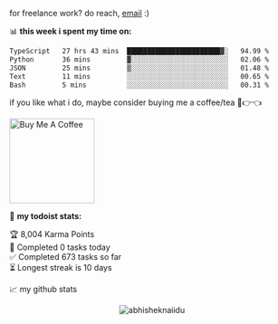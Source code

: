 for freelance work? do reach, [email](mailto:abhishknads.work@gmail.com) :)

📊 **this week i spent my time on:**
<!--START_SECTION:waka-->

```txt
TypeScript   27 hrs 43 mins  ███████████████████████▓░   94.99 %
Python       36 mins         ▓░░░░░░░░░░░░░░░░░░░░░░░░   02.06 %
JSON         25 mins         ▒░░░░░░░░░░░░░░░░░░░░░░░░   01.48 %
Text         11 mins         ░░░░░░░░░░░░░░░░░░░░░░░░░   00.65 %
Bash         5 mins          ░░░░░░░░░░░░░░░░░░░░░░░░░   00.31 %
```

<!--END_SECTION:waka-->

if you like what i do, maybe consider buying me a coffee/tea 🥺👉👈

<a href="https://www.buymeacoffee.com/abhisheknaiidu" target="_blank"><img src="https://cdn.buymeacoffee.com/buttons/v2/default-red.png" alt="Buy Me A Coffee" width="150" ></a>

🚧 **my todoist stats:**
<!-- TODO-IST:START -->
🏆  8,004 Karma Points           
🌸  Completed 0 tasks today           
✅  Completed 673 tasks so far           
⏳  Longest streak is 10 days
<!-- TODO-IST:END -->


📈 my github stats

<p align="center"> <img src="https://github-readme-stats.vercel.app/api?username=abhisheknaiidu&show_icons=true&theme=gotham" alt="abhisheknaiidu" />




